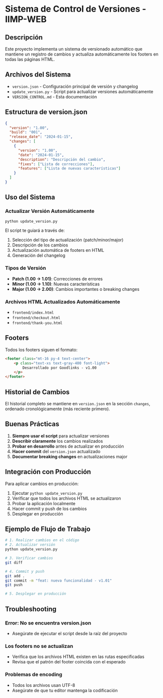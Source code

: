 # Sistema de Control de Versiones - IIMP-WEB

## Descripción

Este proyecto implementa un sistema de versionado automático que mantiene un registro de cambios y actualiza automáticamente los footers en todas las páginas HTML.

## Archivos del Sistema

- `version.json` - Configuración principal de versión y changelog
- `update_version.py` - Script para actualizar versiones automáticamente
- `VERSION_CONTROL.md` - Esta documentación

## Estructura de version.json

```json
{
  "version": "1.00",
  "build": "001",
  "release_date": "2024-01-15",
  "changes": [
    {
      "version": "1.00",
      "date": "2024-01-15",
      "description": "Descripción del cambio",
      "fixes": ["Lista de correcciones"],
      "features": ["Lista de nuevas características"]
    }
  ]
}
```

## Uso del Sistema

### Actualizar Versión Automáticamente

```bash
python update_version.py
```

El script te guiará a través de:
1. Selección del tipo de actualización (patch/minor/major)
2. Descripción de los cambios
3. Actualización automática de footers en HTML
4. Generación del changelog

### Tipos de Versión

- **Patch (1.00 → 1.01)**: Correcciones de errores
- **Minor (1.00 → 1.10)**: Nuevas características
- **Major (1.00 → 2.00)**: Cambios importantes o breaking changes

### Archivos HTML Actualizados Automáticamente

- `frontend/index.html`
- `frontend/checkout.html`
- `frontend/thank-you.html`

## Footers

Todos los footers siguen el formato:
```html
<footer class="mt-16 py-4 text-center">
    <p class="text-xs text-gray-400 font-light">
        Desarrollado por Goodlinks - v1.00
    </p>
</footer>
```

## Historial de Cambios

El historial completo se mantiene en `version.json` en la sección `changes`, ordenado cronológicamente (más reciente primero).

## Buenas Prácticas

1. **Siempre usar el script** para actualizar versiones
2. **Describir claramente** los cambios realizados
3. **Probar en desarrollo** antes de actualizar en producción
4. **Hacer commit** del `version.json` actualizado
5. **Documentar breaking changes** en actualizaciones major

## Integración con Producción

Para aplicar cambios en producción:

1. Ejecutar `python update_version.py`
2. Verificar que todos los archivos HTML se actualizaron
3. Probar la aplicación localmente
4. Hacer commit y push de los cambios
5. Desplegar en producción

## Ejemplo de Flujo de Trabajo

```bash
# 1. Realizar cambios en el código
# 2. Actualizar versión
python update_version.py

# 3. Verificar cambios
git diff

# 4. Commit y push
git add .
git commit -m "feat: nueva funcionalidad - v1.01"
git push

# 5. Desplegar en producción
```

## Troubleshooting

### Error: No se encuentra version.json
- Asegúrate de ejecutar el script desde la raíz del proyecto

### Los footers no se actualizan
- Verifica que los archivos HTML existen en las rutas especificadas
- Revisa que el patrón del footer coincida con el esperado

### Problemas de encoding
- Todos los archivos usan UTF-8
- Asegúrate de que tu editor mantenga la codificación